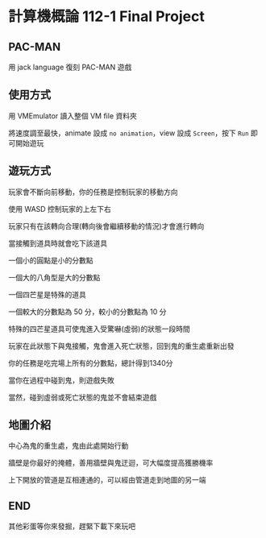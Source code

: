 # 計算機概論 112-1 Final Project

## PAC-MAN

用 jack language 復刻 PAC-MAN 遊戲

## 使用方式

用 VMEmulator 讀入整個 VM file 資料夾

將速度調至最快，animate 設成 `no animation`，view 設成 `Screen`，按下 `Run` 即可開始遊玩

## 遊玩方式

玩家會不斷向前移動，你的任務是控制玩家的移動方向

使用 WASD 控制玩家的上左下右

玩家只有在該轉向合理(轉向後會繼續移動的情況)才會進行轉向

當接觸到道具時就會吃下該道具

一個小的圓點是小的分數點

一個大的八角型是大的分數點

一個四芒星是特殊的道具

一個較大的分數點為 50 分，較小的分數點為 10 分

特殊的四芒星道具可使鬼進入受驚嚇(虛弱)的狀態一段時間

玩家在此狀態下與鬼接觸，鬼會進入死亡狀態，回到鬼的重生處重新出發

你的任務是吃完場上所有的分數點，總計得到1340分

當你在過程中碰到鬼，則遊戲失敗

當然，碰到虛弱或死亡狀態的鬼並不會結束遊戲

## 地圖介紹

中心為鬼的重生處，鬼由此處開始行動

牆壁是你最好的掩體，善用牆壁與鬼迂迴，可大幅度提高獲勝機率

上下開放的管道是互相連通的，可以經由管道走到地圖的另一端

## END

其他彩蛋等你來發掘，趕緊下載下來玩吧
